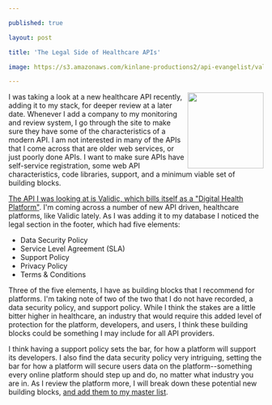 ---
published: true
layout: post
title: 'The Legal Side of Healthcare APIs'
image: https://s3.amazonaws.com/kinlane-productions2/api-evangelist/validic/validic-logo.png
---

<p><a href="https://validic.com/"><img src="https://s3.amazonaws.com/kinlane-productions2/api-evangelist/validic/validic-logo.png" alt="" width="150" align="right" /></a>
<p>I was taking a look at a new healthcare API recently, adding it to my stack, for deeper review at a later date. Whenever I add a company to my monitoring and review system, I go through the site to make sure they have some of the characteristics of a modern API. I am not interested in many of the APIs that I come across that are older web services, or just poorly done APIs. I want to make sure APIs have self-service registration, some web API characteristics, code libraries, support, and a minimum viable set of building blocks.
<p><a href="https://validic.com/">The API I was looking at is&nbsp;Validic, which bills itself as a "Digital Health Platform"</a>. I'm coming across a number of new API driven, healthcare platforms, like Validic lately. As I was adding it to my database I noticed the legal section in the footer, which had five elements:&nbsp;
<ul>
<li>Data Security Policy</li>
<li>Service Level Agreement (SLA)</li>
<li>Support Policy</li>
<li>Privacy Policy</li>
<li>Terms &amp; Conditions</li>
</ul>
<p>Three of the five elements, I have as building blocks that I recommend for platforms. I'm taking note of two of the two that I do not have recorded, a data security policy, and support policy. While I think the stakes are a little bitter higher in healthcare, an industry that would require this added level of protection for the platform, developers, and users, I think these building blocks could be something I may include for all API providers.
<p>I think having a support policy sets the bar, for how a platform will support its developers. I also find the data security policy very intriguing, setting the bar for how a platform will secure users data on the platform--something every online platform should step up and do, no matter what industry you are in. As I review the platform more, I will break down these potential new building blocks, <a href="http://management.apievangelist.com/building-blocks.html">and add them to my master list</a>.&nbsp;

